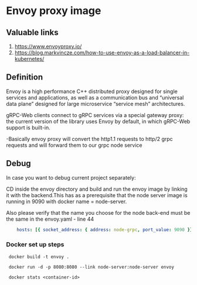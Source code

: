 # Envoy proxy image

## Valuable links
1) https://www.envoyproxy.io/
2) https://blog.markvincze.com/how-to-use-envoy-as-a-load-balancer-in-kubernetes/

## Definition
Envoy is a high performance C++ distributed proxy designed for single services and applications,
as well as a communication bus and “universal data plane” designed for large microservice “service mesh” architectures.

gRPC-Web clients connect to gRPC services via a special gateway proxy: the current version of the library uses Envoy by default,
in which gRPC-Web support is built-in.

-Basically envoy proxy will convert the http1.1 requests to http/2 grpc requests and will forward them to our
grpc node service


## Debug

In case you want to debug current project separately:

CD inside the envoy directory and build and run the envoy image by linking it with the backend.This has as
a prerequisite that the node server  image is running in 9090 with docker name = node-server.

Also please verify that the name you choose for the node back-end must be the same in the envoy.yaml - line 44

````yaml
    hosts: [{ socket_address: { address: node-grpc, port_value: 9090 }}]
````

### Docker set up steps

````
 docker build -t envoy .

 docker run -d -p 8080:8080 --link node-server:node-server envoy

 docker stats <container-id>

